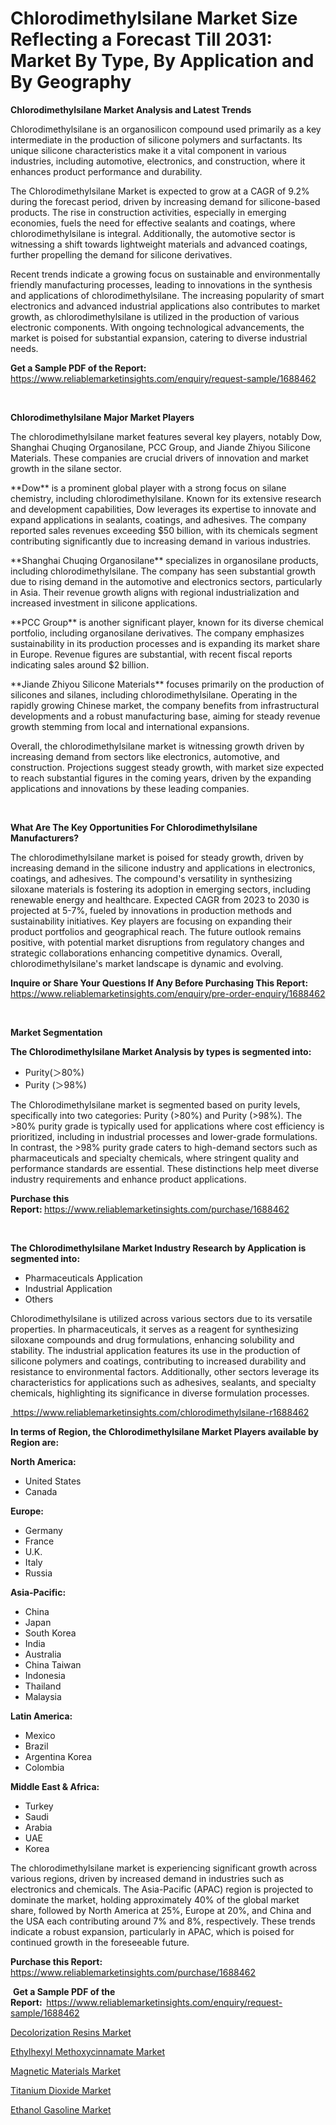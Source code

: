 <p><h1>Chlorodimethylsilane Market Size Reflecting a Forecast Till 2031: Market By Type, By Application and By Geography</h1></p><p><strong>Chlorodimethylsilane Market Analysis and Latest Trends</strong></p>
<p><p>Chlorodimethylsilane is an organosilicon compound used primarily as a key intermediate in the production of silicone polymers and surfactants. Its unique silicone characteristics make it a vital component in various industries, including automotive, electronics, and construction, where it enhances product performance and durability. </p><p>The Chlorodimethylsilane Market is expected to grow at a CAGR of 9.2% during the forecast period, driven by increasing demand for silicone-based products. The rise in construction activities, especially in emerging economies, fuels the need for effective sealants and coatings, where chlorodimethylsilane is integral. Additionally, the automotive sector is witnessing a shift towards lightweight materials and advanced coatings, further propelling the demand for silicone derivatives.</p><p>Recent trends indicate a growing focus on sustainable and environmentally friendly manufacturing processes, leading to innovations in the synthesis and applications of chlorodimethylsilane. The increasing popularity of smart electronics and advanced industrial applications also contributes to market growth, as chlorodimethylsilane is utilized in the production of various electronic components. With ongoing technological advancements, the market is poised for substantial expansion, catering to diverse industrial needs.</p></p>
<p><strong>Get a Sample PDF of the Report:&nbsp;</strong> <a href="https://www.reliablemarketinsights.com/enquiry/request-sample/1688462?utm_campaign=1570&utm_medium=2&utm_source=Github&utm_content=ia&utm_term=17102024&utm_id=chlorodimethylsilane">https://www.reliablemarketinsights.com/enquiry/request-sample/1688462</a></p>
<p>&nbsp;</p>
<p><strong>Chlorodimethylsilane Major Market Players</strong></p>
<p><p>The chlorodimethylsilane market features several key players, notably Dow, Shanghai Chuqing Organosilane, PCC Group, and Jiande Zhiyou Silicone Materials. These companies are crucial drivers of innovation and market growth in the silane sector.</p><p>**Dow** is a prominent global player with a strong focus on silane chemistry, including chlorodimethylsilane. Known for its extensive research and development capabilities, Dow leverages its expertise to innovate and expand applications in sealants, coatings, and adhesives. The company reported sales revenues exceeding $50 billion, with its chemicals segment contributing significantly due to increasing demand in various industries.</p><p>**Shanghai Chuqing Organosilane** specializes in organosilane products, including chlorodimethylsilane. The company has seen substantial growth due to rising demand in the automotive and electronics sectors, particularly in Asia. Their revenue growth aligns with regional industrialization and increased investment in silicone applications.</p><p>**PCC Group** is another significant player, known for its diverse chemical portfolio, including organosilane derivatives. The company emphasizes sustainability in its production processes and is expanding its market share in Europe. Revenue figures are substantial, with recent fiscal reports indicating sales around $2 billion.</p><p>**Jiande Zhiyou Silicone Materials** focuses primarily on the production of silicones and silanes, including chlorodimethylsilane. Operating in the rapidly growing Chinese market, the company benefits from infrastructural developments and a robust manufacturing base, aiming for steady revenue growth stemming from local and international expansions.</p><p>Overall, the chlorodimethylsilane market is witnessing growth driven by increasing demand from sectors like electronics, automotive, and construction. Projections suggest steady growth, with market size expected to reach substantial figures in the coming years, driven by the expanding applications and innovations by these leading companies.</p></p>
<p>&nbsp;</p>
<p><strong>What Are The Key Opportunities For Chlorodimethylsilane Manufacturers?</strong></p>
<p><p>The chlorodimethylsilane market is poised for steady growth, driven by increasing demand in the silicone industry and applications in electronics, coatings, and adhesives. The compound's versatility in synthesizing siloxane materials is fostering its adoption in emerging sectors, including renewable energy and healthcare. Expected CAGR from 2023 to 2030 is projected at 5-7%, fueled by innovations in production methods and sustainability initiatives. Key players are focusing on expanding their product portfolios and geographical reach. The future outlook remains positive, with potential market disruptions from regulatory changes and strategic collaborations enhancing competitive dynamics. Overall, chlorodimethylsilane's market landscape is dynamic and evolving.</p></p>
<p><strong>Inquire or Share Your Questions If Any Before Purchasing This Report:</strong> <a href="https://www.reliablemarketinsights.com/enquiry/pre-order-enquiry/1688462?utm_campaign=1570&utm_medium=2&utm_source=Github&utm_content=ia&utm_term=17102024&utm_id=chlorodimethylsilane">https://www.reliablemarketinsights.com/enquiry/pre-order-enquiry/1688462</a></p>
<p>&nbsp;</p>
<p><strong>Market Segmentation</strong></p>
<p><strong>The Chlorodimethylsilane Market Analysis by types is segmented into:</strong></p>
<p><ul><li>Purity(＞80%)</li><li>Purity (＞98%)</li></ul></p>
<p><p>The Chlorodimethylsilane market is segmented based on purity levels, specifically into two categories: Purity (>80%) and Purity (>98%). The >80% purity grade is typically used for applications where cost efficiency is prioritized, including in industrial processes and lower-grade formulations. In contrast, the >98% purity grade caters to high-demand sectors such as pharmaceuticals and specialty chemicals, where stringent quality and performance standards are essential. These distinctions help meet diverse industry requirements and enhance product applications.</p></p>
<p><strong>Purchase this Report:&nbsp;</strong><a href="https://www.reliablemarketinsights.com/purchase/1688462?utm_campaign=1570&utm_medium=2&utm_source=Github&utm_content=ia&utm_term=17102024&utm_id=chlorodimethylsilane">https://www.reliablemarketinsights.com/purchase/1688462</a></p>
<p>&nbsp;</p>
<p><strong>The Chlorodimethylsilane Market Industry Research by Application is segmented into:</strong></p>
<p><ul><li>Pharmaceuticals Application</li><li>Industrial Application</li><li>Others</li></ul></p>
<p><p>Chlorodimethylsilane is utilized across various sectors due to its versatile properties. In pharmaceuticals, it serves as a reagent for synthesizing siloxane compounds and drug formulations, enhancing solubility and stability. The industrial application features its use in the production of silicone polymers and coatings, contributing to increased durability and resistance to environmental factors. Additionally, other sectors leverage its characteristics for applications such as adhesives, sealants, and specialty chemicals, highlighting its significance in diverse formulation processes.</p></p>
<p><a href="https://www.reliablemarketinsights.com/chlorodimethylsilane-r1688462?utm_campaign=1570&utm_medium=2&utm_source=Github&utm_content=ia&utm_term=17102024&utm_id=chlorodimethylsilane">&nbsp;https://www.reliablemarketinsights.com/chlorodimethylsilane-r1688462</a></p>
<p><strong>In terms of Region, the Chlorodimethylsilane Market Players available by Region are:</strong></p>
<p>
    <p> <strong> North America: </strong>
        <ul>
            <li>United States</li>
            <li>Canada</li>
        </ul>
        </p> 
    <p> <strong> Europe: </strong>
        <ul>
            <li>Germany</li>
            <li>France</li>
            <li>U.K.</li>
            <li>Italy</li>
            <li>Russia</li>
        </ul>
        </p> 
    <p> <strong> Asia-Pacific: </strong>
        <ul>
            <li>China</li>
            <li>Japan</li>
            <li>South Korea</li>
            <li>India</li>
            <li>Australia</li>
            <li>China Taiwan</li>
            <li>Indonesia</li>
            <li>Thailand</li>
            <li>Malaysia</li>
        </ul>
        </p> 
    <p> <strong> Latin America: </strong>
        <ul>
            <li>Mexico</li>
            <li>Brazil</li>
            <li>Argentina Korea</li>
            <li>Colombia</li>
        </ul>
        </p> 
    <p> <strong> Middle East & Africa: </strong>
        <ul>
            <li>Turkey</li>
            <li>Saudi</li>
            <li>Arabia</li>
            <li>UAE</li>
            <li>Korea</li>
        </ul>
    </p>
    </p>
<p><p>The chlorodimethylsilane market is experiencing significant growth across various regions, driven by increased demand in industries such as electronics and chemicals. The Asia-Pacific (APAC) region is projected to dominate the market, holding approximately 40% of the global market share, followed by North America at 25%, Europe at 20%, and China and the USA each contributing around 7% and 8%, respectively. These trends indicate a robust expansion, particularly in APAC, which is poised for continued growth in the foreseeable future.</p></p>
<p><strong>Purchase this Report: </strong><a href="https://www.reliablemarketinsights.com/purchase/1688462?utm_campaign=1570&utm_medium=2&utm_source=Github&utm_content=ia&utm_term=17102024&utm_id=chlorodimethylsilane">https://www.reliablemarketinsights.com/purchase/1688462</a></p>
<p>&nbsp;<strong>Get a Sample PDF of the Report:&nbsp;&nbsp;</strong><a href="https://www.reliablemarketinsights.com/enquiry/request-sample/1688462?utm_campaign=1570&utm_medium=2&utm_source=Github&utm_content=ia&utm_term=17102024&utm_id=chlorodimethylsilane">https://www.reliablemarketinsights.com/enquiry/request-sample/1688462</a></p>
<p><strong></strong></p>
<p><p><a href="https://github.com/PeterParrish5/Market-Research-Report-List-6/blob/main/decolorization-resins-market.md?utm_campaign=1570&utm_medium=2&utm_source=Github&utm_content=ia&utm_term=17102024&utm_id=chlorodimethylsilane">Decolorization Resins Market</a></p><p><a href="https://www.linkedin.com/pulse/market-dynamics-future-trends-global-ethylhexyl-methoxycinnamate-jwb8f?utm_campaign=1570&utm_medium=2&utm_source=Github&utm_content=ia&utm_term=17102024&utm_id=chlorodimethylsilane">Ethylhexyl Methoxycinnamate Market</a></p><p><a href="https://www.linkedin.com/pulse/strategic-roadmap-success-global-magnetic-materials-market-f3zmf?utm_campaign=1570&utm_medium=2&utm_source=Github&utm_content=ia&utm_term=17102024&utm_id=chlorodimethylsilane">Magnetic Materials Market</a></p><p><a href="https://www.linkedin.com/pulse/titanium-dioxide-market-segmentation-applications-types-esv8f?utm_campaign=1570&utm_medium=2&utm_source=Github&utm_content=ia&utm_term=17102024&utm_id=chlorodimethylsilane">Titanium Dioxide Market</a></p><p><a href="https://www.linkedin.com/pulse/strategic-insights-global-ethanol-gasoline-market-trends-pf0yf?utm_campaign=1570&utm_medium=2&utm_source=Github&utm_content=ia&utm_term=17102024&utm_id=chlorodimethylsilane">Ethanol Gasoline Market</a></p></p>